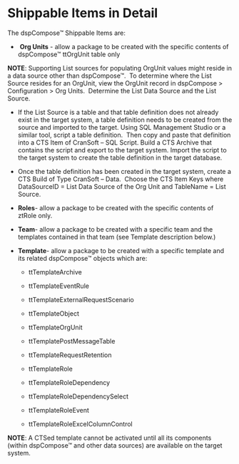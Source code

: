 # Shippable Items in Detail

The dspCompose™ Shippable Items are:

  -  **Org Units** - allow a package to be created with the specific
    contents of dspCompose™ ttOrgUnit table only

**NOTE**: Supporting List sources for populating OrgUnit values might
reside in a data source other than dspCompose™.  To determine where the
List Source resides for an OrgUnit, view the OrgUnit record in
dspCompose \> Configuration \> Org Units.  Determine the List Data
Source and the List Source.

  - If the List Source is a table and that table definition does not
    already exist in the target system, a table definition needs to be
    created from the source and imported to the target. Using SQL
    Management Studio or a similar tool, script a table definition.
     Then copy and paste that definition into a CTS Item of CranSoft –
    SQL Script. Build a CTS Archive that contains the script and export
    to the target system. Import the script to the target system to
    create the table definition in the target database.

  - Once the table definition has been created in the target system,
    create a CTS Build of Type CranSoft – Data.  Choose the CTS Item
    Keys where DataSourceID = List Data Source of the Org Unit and
    TableName = List Source.

  - **Roles**- allow a package to be created with the specific contents
    of ztRole only.

  - **Team**- allow a package to be created with a specific team and the
    templates contained in that team (see Template description below.)

  - **Template**- allow a package to be created with a specific template
    and its related dspCompose™ objects which are:
    
      - ttTemplateArchive
    
      - ttTemplateEventRule
    
      - ttTemplateExternalRequestScenario
    
      - ttTemplateObject
    
      - ttTemplateOrgUnit
    
      - ttTemplatePostMessageTable
    
      - ttTemplateRequestRetention
    
      - ttTemplateRole
    
      - ttTemplateRoleDependency
    
      - ttTemplateRoleDependencySelect
    
      - ttTemplateRoleEvent
    
      - ttTemplateRoleExcelColumnControl

**NOTE**: A CTSed template cannot be activated until all its components
(within dspCompose™ and other data sources) are available on the target
system.
